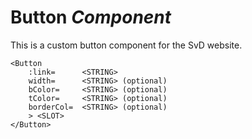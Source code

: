 # Button  *Component*

This is a custom button component for the SvD website. 

    <Button
        :link=      <STRING>
        width=      <STRING> (optional)
        bColor=     <STRING> (optional)
        tColor=     <STRING> (optional)
        borderCol=  <STRING> (optional)
        > <SLOT>
    </Button>